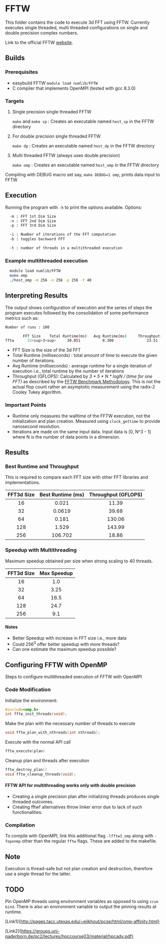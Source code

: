 # FFTW

This folder contains the code to execute 3d FFT using FFTW. Currently executes
single threaded, multi threaded configurations on single and double precision
complex numbers.

Link to the official FFTW [website](http://www.fftw.org/).

## Builds

### Prerequisites

- easybuild FFTW `module load numlib/FFTW`
- C compiler that implements OpenMPI (tested with gcc 8.3.0)

### Targets

1. Single precision single threaded FFTW

   `make` and `make sp` : Creates an executable named `host_sp` in the FFTW directory

2. For double precision single threaded FFTW

   `make dp` : Creates an executable named `host_dp` in the FFTW directory

3. Multi threaded FFTW (always uses double precision)

   `make omp` : Creates an executable named `host_omp` in the FFTW directory

Compiling with DEBUG macro set say, `make DEBUG=1 omp`, prints data input to
  FFTW

## Execution

Running the program with `-h` to print the options available.
Options:

```bash
  -m : FFT 1st Dim Size
  -n : FFT 2nd Dim Size
  -p : FFT 3rd Dim Size

  -i : Number of iterations of the FFT computation
  -b : toggles backward FFT

  -t : number of threads in a multithreaded execution
```

### Example multithreaded execution

```bash
  module load numlib/FFTW
  make omp
  ./host_omp -m 256 -n 256 -p 256 -t 40
```

## Interpreting Results

The output shows configuration of execution and the series of steps the program
executes followed by the consolidation of some performance metrics such as:

```bash
Number of runs : 100

        FFT Size    Total Runtime(ms)   Avg Runtime(ms)     Throughput(GFLOPS)
fftw      32<sup>3<sup>     30.051          0.300               23.51
```

- FFT Size is the size of the 3d FFT
- Total Runtime (milliseconds) : total amount of time to execute the given
  number of iterations.
- Avg Runtime (milliseconds) : average runtime for a single iteration of execution i.e.,
  total runtime by the number of iterations
- Throughput (GFLOPS): Calculated by *3 * 5 * N * logN / (time for one FFT)* as described
  by the [FFTW Benchmark Methodology](http://www.fftw.org/speed/method.html).
  This is not the actual flop count rather an asymptotic measurement using the
  radix-2 Cooley Tukey algorithm.

### Important Points

- Runtime only measures the walltime of the FFTW execution, not the
  initialization and plan creation. Measured using `clock_gettime` to provide
  nanosecond resolution.
- Iterations are made on the same input data. Input data is [0, N^3 - 1] where
  N is the number of data points in a dimension.

## Results

### Best Runtime and Throughput

This is required to compare each FFT size with other FFT libraries and implementations.

| FFT3d Size | Best Runtime (ms) | Throughput (GFLOPS) |
|:----------:|:-----------------:|:-------------------:|
|     16     |   0.021           |     11.39           |
|     32     |   0.0619          |     39.68           |
|     64     |   0.181           |    130.06           |
|     128    |   1.529           |    143.99           |
|     256    |   106.702         |     18.86           |

### Speedup with Multithreading

Maximum speedup obtained per size when strong scaling to 40 threads. 

| FFT3d Size | Max Speedup |
|:----------:|:-----------:|
|     16     |   1.0       |
|     32     |     3.25    |
|     64     |     16.5    |
|     128    |     24.7    |
|     256    |     9.1     |

#### Notes

- Better Speedup with increase in FFT size i.e., more data
- Could 256<sup>3</sup> offer better speedup with more threads?
- Can one estimate the maximum speedup possible?


## Configuring FFTW with OpenMP

Steps to configure multithreaded execution of FFTW with OpenMPI

### Code Modification

Initialize the environment:

  ```C
  #include<omp.h>
  int fftw_init_threads(void);
  ```

Make the plan with the necessary number of threads to execute

  ```C
  void fftw_plan_with_nthreads(int nthreads);
  ```

Execute with the normal API call

  ```C
  fftw_execute(plan)
  ```

Cleanup plan and threads after execution

  ```C
  fftw_destroy_plan()
  void fftw_cleanup_threads(void);
  ```

#### FFTW API for multithreading works only with double precision

- Creating a single precision plan after initializing threads produces single
   threaded outcomes.
- Creating fftwf alternatives throw linker error due to lack of such
   functionalities.

### Compilation

To compile with OpenMPI, link this additional flag `-lfftw3_omp` along with
`-fopenmp` other than the regular `fftw` flags. These are added to the makefile.

## Note

Execution is thread-safe but not plan creation and destruction, therefore use a
single thread for the latter.

## TODO

Pin OpenMP threads using environment variables as opposed to using `srun bind`.
There is also an environment variable to output the pinning results at runtime.

[Link1]{http://pages.tacc.utexas.edu/~eijkhout/pcse/html/omp-affinity.html}

[Link2]{https://groups.uni-paderborn.de/pc2/lectures/hpccourse03/material/hpcadv.pdf}

